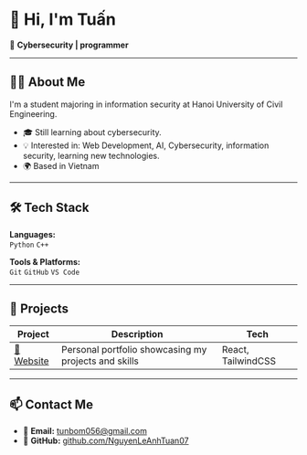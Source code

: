 # 👋 Hi, I'm Tuấn

🎯 **Cybersecurity | programmer**

---

## 🧑‍💻 About Me

I'm a student majoring in information security at Hanoi University of Civil Engineering.

- 🎓 Still learning about cybersecurity.
- 💡 Interested in: Web Development, AI, Cybersecurity, information security, learning new technologies.
- 🌍 Based in Vietnam
---

## 🛠️ Tech Stack

**Languages:**  
`Python` `C++`

**Tools & Platforms:**  
`Git` `GitHub` `VS Code`

---

## 🚀 Projects

| Project | Description | Tech |
|----------|--------------|------|
| [📘Website]() | Personal portfolio showcasing my projects and skills | React, TailwindCSS |
---

## 📫 Contact Me

- 📧 **Email:** tunbom056@gmail.com
- 🐙 **GitHub:** [github.com/NguyenLeAnhTuan07](https://github.com/NguyenLeAnhTuan07)
